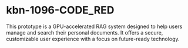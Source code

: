 # kbn-1096-CODE_RED
This prototype is a GPU-accelerated RAG system designed to help users manage and search their personal documents. It offers a secure, customizable user experience with a focus on future-ready technology.  
